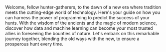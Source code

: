 Welcome, fellow hunter-gatherers, to the dawn of a new era where tradition meets the cutting-edge world of technology. Here's your guide on how you can harness the power of programming to predict the success of your hunts. With the wisdom of the ancients and the magic of modern science, discover how data and machine learning can become your most trusted allies in foreseeing the bounties of nature. Let's embark on this remarkable journey together, blending the old ways with the new, to ensure a prosperous hunt every time.
